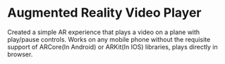 # Augmented Reality Video Player
Created a simple AR experience that plays a video on a plane with play/pause controls.
Works on any mobile phone without the requisite support of ARCore(In Android) or ARKit(In IOS) libraries, plays directly in browser.
